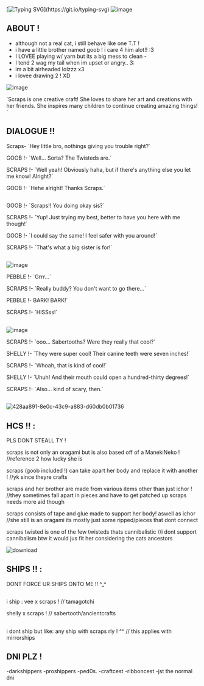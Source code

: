 [![Typing SVG](https://readme-typing-svg.demolab.com?font=Pixelify+Sans&pause=1000&color=00FF2B&width=435&lines=And+our+lucky+contestant+today+is..!+SCRAPS+!)](https://git.io/typing-svg)
![image](https://github.com/user-attachments/assets/72db6229-d211-46ff-b633-3db86a171318)

## ABOUT !
- although not a real cat, i still behave like one T.T ! 
- i have a little brother named goob ! i care 4 him alot!! :3
- I LOVEE playing w/ yarn but its a big mess to clean *-*
- I tend 2 wag my tail when im upset or angry.. 3:
- im a bit airheaded lolzzz x3
- i lovee drawing 2 ! XD

 ![image](https://github.com/user-attachments/assets/77690055-362b-4a12-ac02-c957db45cc86)


 ´Scraps is one creative craft! She loves to share her art and creations with her friends. She inspires many children to continue creating amazing things!´
## DIALOGUE !!
Scraps- `Hey little bro, nothings giving you trouble right?´
	
GOOB !- `Well... Sorta? The Twisteds are.´
	
SCRAPS !- `Well yeah! Obviously haha, but if there's anything else you let me know! Alright?´
	
GOOB !- `Hehe alright! Thanks Scraps.´
## 
GOOB !- `Scraps!! You doing okay sis?´
	
SCRAPS !- `Yup! Just trying my best, better to have you here with me though!´
	
GOOB !- `I could say the same! I feel safer with you around!´
	
SCRAPS !- `That's what a big sister is for!´
## 
![image](https://github.com/user-attachments/assets/a4892924-2297-4406-8bfe-ff08fc42773b)

PEBBLE !- `Grrr...´
	
SCRAPS !- `Really buddy? You don't want to go there...´
	
PEBBLE !-  BARK! BARK!´
	
SCRAPS !- `HISSss!´
##
![image](https://github.com/user-attachments/assets/3bca7413-4c3a-48e2-aacd-69814f867837)

SCRAPS !- `ooo… Sabertooths? Were they really that cool?´
	
SHELLY !- `They were super cool! Their canine teeth were seven inches!´
	
SCRAPS !- `Whoah, that is kind of cool!´
	
SHELLY !-  `Uhuh! And their mouth could open a hundred-thirty degrees!´	

SCRAPS !- `Also… kind of scary, then.´

##
![428aa891-8e0c-43c9-a883-d60db0b01736](https://github.com/user-attachments/assets/da7cab55-f760-4c52-bcf7-f69cb9b4823a) 

## HCS !! :
PLS DONT STEALL TY !

scraps is not only an oragami but is also based off of a ManekiNeko !
//reference 2 how lucky she is

scraps (goob included !) can take apart her body and replace it with another ! 
//yk since theyre crafts

scraps and her brother are made from various items other than just ichor !
//they sometimes fall apart in pieces and have to get patched up scraps needs more aid though

scraps consists of tape and glue made to support her body! aswell as ichor
//she still is an oragami its mostly just some ripped/pieces that dont connect

scraps twisted is one of the few twisteds thats cannibalistic
//i dont support cannibalism btw it would jus fit her considering the cats ancestors

![download](https://github.com/user-attachments/assets/a3bad0f6-8f66-4cf3-ad7f-9365dfcf98ce)

## SHIPS !! : 
DONT FORCE UR SHIPS ONTO ME !! ^_^
## 
i ship :
vee x scraps ! // tamagotchi

shelly x scraps ! // sabertooth/ancientcrafts
##
i dont ship but like: 
any ship with scraps rly ! ^^
// this applies with mirrorships 
## DNI PLZ !
-darkshippers
-proshippers
-ped0s.
-craftcest
-ribboncest
-jst the normal dni 






